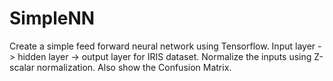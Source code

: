 # SimpleNN

Create a simple feed forward neural network using Tensorflow.  Input layer -> hidden layer -> output layer for IRIS dataset.
Normalize the inputs using Z-scalar normalization. Also show the Confusion Matrix.
